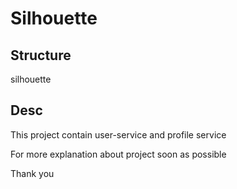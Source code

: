 # Silhouette

## Structure
silhouette

## Desc
This project contain user-service and profile service

For more explanation about project soon as possible

Thank you
